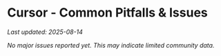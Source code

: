# Cursor - Common Pitfalls & Issues

*Last updated: 2025-08-14*

*No major issues reported yet. This may indicate limited community data.*

